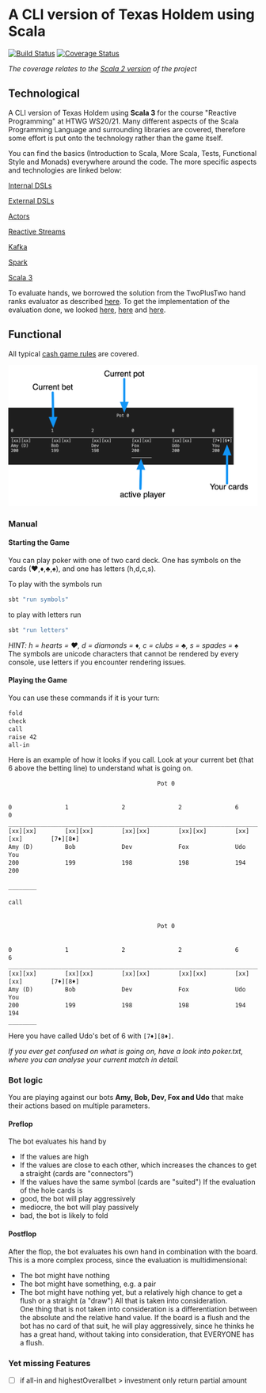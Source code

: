 # A CLI version of Texas Holdem using Scala
 
[![Build Status](https://travis-ci.com/Robert-Nickel/scala-texas-holdem.svg?branch=master)](https://travis-ci.com/Robert-Nickel/scala-texas-holdem)
[![Coverage Status](https://coveralls.io/repos/github/Robert-Nickel/scala-texas-holdem/badge.svg?branch=master)](https://coveralls.io/github/Robert-Nickel/scala-texas-holdem?branch=master)
 
*The coverage relates to the [Scala 2 version](https://github.com/Robert-Nickel/scala-texas-holdem/tree/scala2.13) of the project*

## Technological
A CLI version of Texas Holdem using **Scala 3** for the course "Reactive Programming" at HTWG WS20/21. Many different aspects of the Scala Programming Language and surrounding libraries are covered, therefore some effort is put onto the technology rather than the game itself.

You can find the basics (Introduction to Scala, More Scala, Tests, Functional Style and Monads) everywhere around the code. The more specific aspects and technologies are linked below:  

[Internal DSLs](https://github.com/Robert-Nickel/scala-texas-holdem/tree/master/src/main/scala/poker/dsl)

[External DSLs](https://github.com/Robert-Nickel/scala-texas-holdem/blob/scala2.13/src/main/scala/poker/dsl/HandHistoryParser.scala)

[Actors](https://github.com/Robert-Nickel/scala-texas-holdem/tree/kafka/src/main/scala/poker/actor)

[Reactive Streams](https://github.com/Robert-Nickel/scala-texas-holdem/blob/kafka/src/main/scala/poker/stream/EquityCalculator.scala)

[Kafka](https://github.com/Robert-Nickel/scala-texas-holdem/tree/kafka)

[Spark](https://github.com/Robert-Nickel/scala-texas-holdem/tree/spark)

[Scala 3](https://github.com/Robert-Nickel/scala-texas-holdem/tree/master)

To evaluate hands, we borrowed the solution from the TwoPlusTwo hand ranks evaluator as described [here](https://web.archive.org/web/20111103160502/http://www.codingthewheel.com/archives/poker-hand-evaluator-roundup#2p2).
To get the implementation of the evaluation done, we looked [here](https://github.com/chenosaurus/poker-evaluator), [here](https://github.com/LativDeveloper/PokerGym) and [here](https://github.com/tommy-a/zetebot/blob/master/src/tools/TwoPlusTwo.java).

## Functional
All typical [cash game rules](https://www.pokerlistings.com/poker-rules-texas-holdem) are covered.  

![](board.png)

### Manual
#### Starting the Game
You can play poker with one of two card deck. One has symbols on the cards (♥,♦,♣,♠), and one has letters (h,d,c,s).

To play with the symbols run  
```bash
sbt "run symbols"
```  
to play with letters run  
```bash
sbt "run letters"
```  
*HINT: h = hearts = ♥, d = diamonds = ♦, c = clubs = ♣, s = spades = ♠*  
The symbols are unicode characters that cannot be rendered by every console, use letters if you encounter rendering issues.

#### Playing the Game
You can use these commands if it is your turn:
```
fold
check
call
raise 42
all-in
```
Here is an example of how it looks if you call. Look at your current bet (that 6 above the betting line) to understand what is going on.
```
                                          Pot 0
                                            

0               1               2               2               6               0               
________________________________________________________________________________________
[xx][xx]        [xx][xx]        [xx][xx]        [xx][xx]        [xx][xx]        [7♦][8♦]        
Amy (D)         Bob             Dev             Fox             Udo             You             
200             199             198             198             194             200             
                                                                                ________

call


                                          Pot 0
                                            

0               1               2               2               6               6               
________________________________________________________________________________________
[xx][xx]        [xx][xx]        [xx][xx]        [xx][xx]        [xx][xx]        [7♦][8♦]        
Amy (D)         Bob             Dev             Fox             Udo             You             
200             199             198             198             194             194             
________

```
Here you have called Udo's bet of 6 with `[7♦][8♦]`.  

*If you ever get confused on what is going on, have a look into poker.txt, where you can analyse your current match in detail.*


### Bot logic
You are playing against our bots **Amy, Bob, Dev, Fox and Udo** that make their actions based on multiple parameters.
#### Preflop
The bot evaluates his hand by
- If the values are high
- If the values are close to each other, which increases the chances to get a straight (cards are "connectors")
- If the values have the same symbol (cards are "suited")
If the evaluation of the hole cards is
- good, the bot will play aggressively
- mediocre, the bot will play passively
- bad, the bot is likely to fold
#### Postflop
After the flop, the bot evaluates his own hand in combination with the board. This is a more complex process, since the evaluation is multidimensional:
- The bot might have nothing
- The bot might have something, e.g. a pair
- The bot might have nothing yet, but a relatively high chance to get a flush or a straight (a "draw")
All that is taken into consideration.  
One thing that is not taken into consideration is a differentiation between the absolute and the relative hand value.
If the board is a flush and the bot has no card of that suit, he will play aggressively, since he thinks he has a great hand, without taking into consideration, that EVERYONE has a flush.


### Yet missing Features
- [ ] if all-in and highestOverallbet > investment only return partial amount